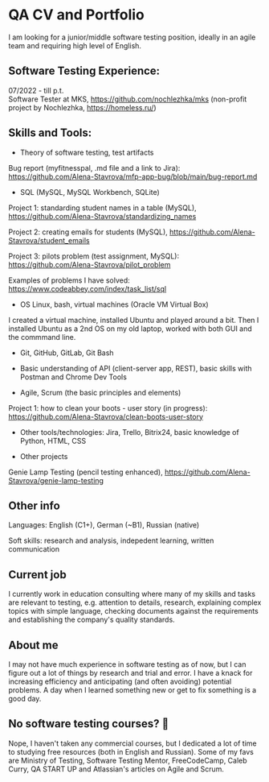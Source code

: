 # QA CV and Portfolio

I am looking for a junior/middle software testing position, ideally in an agile team and requiring high level of English.  

## Software Testing Experience:

07/2022 - till p.t.   
Software Tester at MKS, https://github.com/nochlezhka/mks (non-profit project by Nochlezhka, https://homeless.ru/)

## Skills and Tools:

- Theory of software testing, test artifacts

Bug report (myfitnesspal, .md file and a link to Jira): https://github.com/Alena-Stavrova/mfp-app-bug/blob/main/bug-report.md

- SQL (MySQL, MySQL Workbench, SQLite) 

Project 1: standarding student names in a table (MySQL), https://github.com/Alena-Stavrova/standardizing_names

Project 2: creating emails for students (MySQL), https://github.com/Alena-Stavrova/student_emails

Project 3: pilots problem (test assignment, MySQL): https://github.com/Alena-Stavrova/pilot_problem

Examples of problems I have solved: https://www.codeabbey.com/index/task_list/sql 

- OS Linux, bash, virtual machines (Oracle VM Virtual Box)

I created a virtual machine, installed Ubuntu and played around a bit. Then I installed Ubuntu as a 2nd OS on my old laptop, worked with both GUI and the commmand line. 

- Git, GitHub, GitLab, Git Bash

- Basic understanding of API (client-server app, REST), basic skills with Postman and Chrome Dev Tools

- Agile, Scrum (the basic principles and elements)

Project 1: how to clean your boots - user story (in progress): https://github.com/Alena-Stavrova/clean-boots-user-story

- Other tools/technologies: Jira, Trello, Bitrix24, basic knowledge of Python, HTML, CSS 

- Other projects

Genie Lamp Testing (pencil testing enhanced), https://github.com/Alena-Stavrova/genie-lamp-testing

## Other info

Languages: English (C1+), German (~B1), Russian (native)

Soft skills: research and analysis, indepedent learning, written communication

## Current job

I currently work in education consulting where many of my skills and tasks are relevant to testing, e.g. attention to details, research, explaining complex topics with simple language, checking documents against the requirements and establishing the company's quality standards. 

## About me

I may not have much experience in software testing as of now, but I can figure out a lot of things by research and trial and error. I have a knack for increasing efficiency and anticipating (and often avoiding) potential problems. A day when I learned something new or get to fix something is a good day.

## No software testing courses? :thinking:

Nope, I haven't taken any commercial courses, but I dedicated a lot of time to studying free resources (both in English and Russian).
Some of my favs are Ministry of Testing, Software Testing Mentor, FreeCodeCamp, Caleb Curry, QA START UP and Atlassian's articles on Agile and Scrum.
